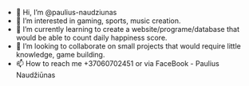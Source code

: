 - 👋 Hi, I’m @paulius-naudziunas
- 👀 I’m interested in gaming, sports, music creation.
- 🌱 I’m currently learning to create a website/programe/database that would be able to count daily happiness score.
- 💞️ I’m looking to collaborate on small projects that would require little knowledge, game building.
- 📫 How to reach me +37060702451 or via FaceBook - Paulius Naudžiūnas

<!---
paulius-naudziunas/paulius-naudziunas is a ✨ special ✨ repository because its `README.md` (this file) appears on your GitHub profile.
You can click the Preview link to take a look at your changes.
--->
